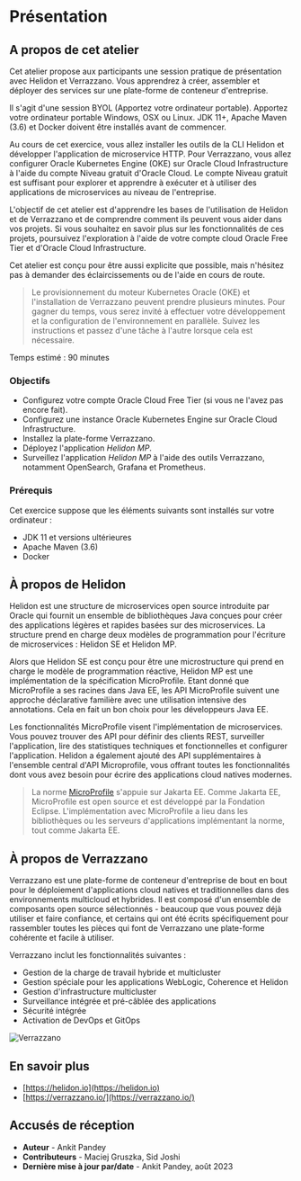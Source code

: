 # Présentation

## A propos de cet atelier

Cet atelier propose aux participants une session pratique de présentation avec Helidon et Verrazzano. Vous apprendrez à créer, assembler et déployer des services sur une plate-forme de conteneur d'entreprise.

Il s'agit d'une session BYOL (Apportez votre ordinateur portable). Apportez votre ordinateur portable Windows, OSX ou Linux. JDK 11+, Apache Maven (3.6) et Docker doivent être installés avant de commencer.

Au cours de cet exercice, vous allez installer les outils de la CLI Helidon et développer l'application de microservice HTTP. Pour Verrazzano, vous allez configurer Oracle Kubernetes Engine (OKE) sur Oracle Cloud Infrastructure à l'aide du compte Niveau gratuit d'Oracle Cloud. Le compte Niveau gratuit est suffisant pour explorer et apprendre à exécuter et à utiliser des applications de microservices au niveau de l'entreprise.

L'objectif de cet atelier est d'apprendre les bases de l'utilisation de Helidon et de Verrazzano et de comprendre comment ils peuvent vous aider dans vos projets. Si vous souhaitez en savoir plus sur les fonctionnalités de ces projets, poursuivez l'exploration à l'aide de votre compte cloud Oracle Free Tier et d'Oracle Cloud Infrastructure.

Cet atelier est conçu pour être aussi explicite que possible, mais n'hésitez pas à demander des éclaircissements ou de l'aide en cours de route.

> Le provisionnement du moteur Kubernetes Oracle (OKE) et l'installation de Verrazzano peuvent prendre plusieurs minutes. Pour gagner du temps, vous serez invité à effectuer votre développement et la configuration de l'environnement en parallèle. Suivez les instructions et passez d'une tâche à l'autre lorsque cela est nécessaire.

Temps estimé : 90 minutes

### Objectifs

*   Configurez votre compte Oracle Cloud Free Tier (si vous ne l'avez pas encore fait).
*   Configurez une instance Oracle Kubernetes Engine sur Oracle Cloud Infrastructure.
*   Installez la plate-forme Verrazzano.
*   Déployez l'application _Helidon MP_.
*   Surveillez l'application _Helidon MP_ à l'aide des outils Verrazzano, notamment OpenSearch, Grafana et Prometheus.

### Prérequis

Cet exercice suppose que les éléments suivants sont installés sur votre ordinateur :

*   JDK 11 et versions ultérieures
*   Apache Maven (3.6)
*   Docker

## À propos de Helidon

Helidon est une structure de microservices open source introduite par Oracle qui fournit un ensemble de bibliothèques Java conçues pour créer des applications légères et rapides basées sur des microservices. La structure prend en charge deux modèles de programmation pour l'écriture de microservices : Helidon SE et Helidon MP.

Alors que Helidon SE est conçu pour être une microstructure qui prend en charge le modèle de programmation réactive, Helidon MP est une implémentation de la spécification MicroProfile. Etant donné que MicroProfile a ses racines dans Java EE, les API MicroProfile suivent une approche déclarative familière avec une utilisation intensive des annotations. Cela en fait un bon choix pour les développeurs Java EE.

Les fonctionnalités MicroProfile visent l'implémentation de microservices. Vous pouvez trouver des API pour définir des clients REST, surveiller l'application, lire des statistiques techniques et fonctionnelles et configurer l'application. Helidon a également ajouté des API supplémentaires à l'ensemble central d'API Microprofile, vous offrant toutes les fonctionnalités dont vous avez besoin pour écrire des applications cloud natives modernes.

> La norme [MicroProfile](https://microprofile.io/) s'appuie sur Jakarta EE. Comme Jakarta EE, MicroProfile est open source et est développé par la Fondation Eclipse. L'implémentation avec MicroProfile a lieu dans les bibliothèques ou les serveurs d'applications implémentant la norme, tout comme Jakarta EE.

## À propos de Verrazzano

Verrazzano est une plate-forme de conteneur d'entreprise de bout en bout pour le déploiement d'applications cloud natives et traditionnelles dans des environnements multicloud et hybrides. Il est composé d'un ensemble de composants open source sélectionnés - beaucoup que vous pouvez déjà utiliser et faire confiance, et certains qui ont été écrits spécifiquement pour rassembler toutes les pièces qui font de Verrazzano une plate-forme cohérente et facile à utiliser.

Verrazzano inclut les fonctionnalités suivantes :

*   Gestion de la charge de travail hybride et multicluster
*   Gestion spéciale pour les applications WebLogic, Coherence et Helidon
*   Gestion d'infrastructure multicluster
*   Surveillance intégrée et pré-câblée des applications
*   Sécurité intégrée
*   Activation de DevOps et GitOps

![Verrazzano](images/verrazzano.png)

## En savoir plus

*   [https://helidon.io](https://helidon.io)
*   [https://verrazzano.io/](https://verrazzano.io/)

## Accusés de réception

*   **Auteur** - Ankit Pandey
*   **Contributeurs** - Maciej Gruszka, Sid Joshi
*   **Dernière mise à jour par/date** - Ankit Pandey, août 2023